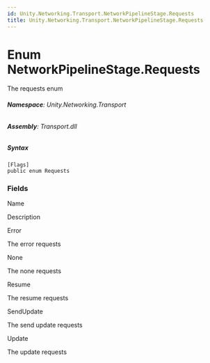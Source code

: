 ```yaml
---
id: Unity.Networking.Transport.NetworkPipelineStage.Requests
title: Unity.Networking.Transport.NetworkPipelineStage.Requests
---
```



# Enum NetworkPipelineStage.Requests


The requests enum





###### **Namespace**: Unity.Networking.Transport

###### **Assembly**: Transport.dll

##### Syntax


``` lang-csharp
[Flags]
public enum Requests
```



### Fields

Name









Description

Error

The error requests

None

The none requests

Resume

The resume requests

SendUpdate

The send update requests

Update

The update requests



